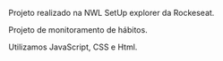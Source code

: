 Projeto realizado na NWL SetUp explorer da Rockeseat.

Projeto de monitoramento de hábitos.

Utilizamos JavaScript, CSS e Html.